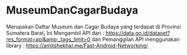 # MuseumDanCagarBudaya
Merupakan Daftar Museum dan Cagar Budaya yang terdapat di Provinsi Sumatera Barat, Ini Mengambil API dari : https://data.go.id/dataset?res_format=api&amp;_tags_limit=0 dan Pemanggilan API menggunakan library : https://amitshekhar.me/Fast-Android-Networking/
